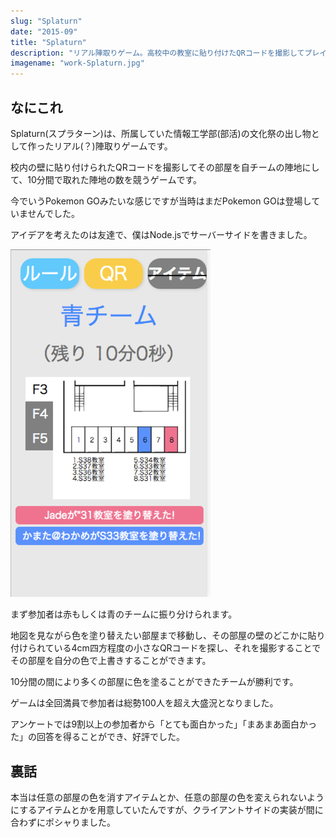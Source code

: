 ```yaml
---
slug: "Splaturn"
date: "2015-09"
title: "Splaturn"
description: "リアル陣取りゲーム。高校中の教室に貼り付けたQRコードを撮影してプレイします。文化祭の部活の出し物で、自分はサーバーサイドを書きました。"
imagename: "work-Splaturn.jpg"
---
```


## なにこれ

Splaturn(スプラターン)は、所属していた情報工学部(部活)の文化祭の出し物として作ったリアル(？)陣取りゲームです。

校内の壁に貼り付けられたQRコードを撮影してその部屋を自チームの陣地にして、10分間で取れた陣地の数を競うゲームです。

今でいうPokemon GOみたいな感じですが当時はまだPokemon GOは登場していませんでした。

アイデアを考えたのは友達で、僕はNode.jsでサーバーサイドを書きました。

<p style="max-width: 320px;">
    <img alt="Splaturn screen" src="../../images/work-Splaturn-screen.png" />
</p>

まず参加者は赤もしくは青のチームに振り分けられます。

地図を見ながら色を塗り替えたい部屋まで移動し、その部屋の壁のどこかに貼り付けられている4cm四方程度の小さなQRコードを探し、それを撮影することでその部屋を自分の色で上書きすることができます。

10分間の間により多くの部屋に色を塗ることができたチームが勝利です。

ゲームは全回満員で参加者は総勢100人を超え大盛況となりました。

アンケートでは9割以上の参加者から「とても面白かった」「まあまあ面白かった」の回答を得ることができ、好評でした。

## 裏話

本当は任意の部屋の色を消すアイテムとか、任意の部屋の色を変えられないようにするアイテムとかを用意していたんですが、クライアントサイドの実装が間に合わずにポシャりました。
